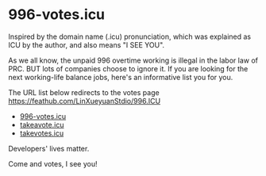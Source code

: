 # 996-votes.icu

Inspired by the domain name (.icu) pronunciation, which was explained as ICU by the author, and also means "I SEE YOU".

As we all know, the unpaid 996 overtime working is illegal in the labor law of PRC. BUT lots of companies choose to ignore it.
If you are looking for the next working-life balance jobs, here's an informative list you for you.

The URL list below redirects to the votes page
https://feathub.com/LinXueyuanStdio/996.ICU

- [996-votes.icu](http://996-votes.icu/)
- [takeavote.icu](http://takeavote.icu/)
- [takevotes.icu](http://takevotes.icu/)

Developers' lives matter.

Come and votes, I see you!
